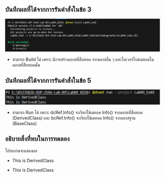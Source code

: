 ## บันทึกผลที่ได้จากการรันคำสั่งในข้อ 3

![pic](/Pictures/pic-6.png)

- สามารถ Build ได้ เพราะ  มีการสร้างคลาสที่สืบทอด จากคลาสอื่น ๆ และโอเวอร์ไรด์เมทอดในคลาสที่สืบทอดนั้น

## บันทึกผลที่ได้จากการรันคำสั่งในข้อ 5

![pic](/Pictures/pic-7.png)

- สามารถ Run ได้ เพราะ dcRef.Info() จะเรียกใช้เมทอด Info() จากคลาสที่สืบทอด (DerivedClass) และ bcRef.Info() จะเรียกใช้เมทอด Info() จากคลาสฐาน (BaseClass) 

## อธิบายสิ่งที่พบในการทดลอง

โปรแกรมจะแสดงผล

- This is DerivedClass

- This is DerivedClass